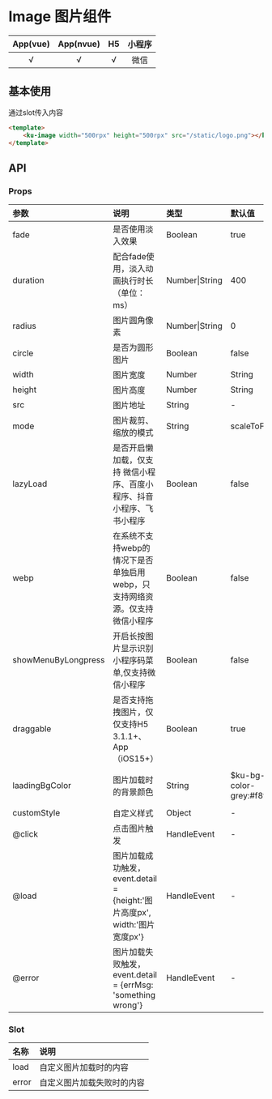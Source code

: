 # Image 图片组件
| App(vue) | App(nvue) | H5 | 小程序 |
|:-------:|:---------:|:---------:|:---------:|
| √   | √   | √   | 微信 |

## 基本使用
通过slot传入内容
```html
<template>
    <ku-image width="500rpx" height="500rpx" src="/static/logo.png"></ku-image>
</template>
```

## API
### Props
|参数|说明|类型|默认值|可选值|
|:------|:------|:------|:------|:------|
| fade | 是否使用淡入效果 | Boolean | true | false |
| duration | 配合fade使用，淡入动画执行时长（单位：ms） | Number\|String | 400 | - |
| radius | 图片圆角像素 | Number\|String | 0 | - |
| circle | 是否为圆形图片 | Boolean | false | true |
| width | 图片宽度 | Number|String | 100px | - |
| height | 图片高度 | Number|String | 100px | - |
| src | 图片地址 | String | - | - |
| mode | 图片裁剪、缩放的模式 | String | scaleToFill | [其他可选值](https://uniapp.dcloud.net.cn/component/image.html#mode-%E6%9C%89%E6%95%88%E5%80%BC) |
| lazyLoad | 是否开启懒加载，仅支持	微信小程序、百度小程序、抖音小程序、飞书小程序 | Boolean | false | true |
| webp | 在系统不支持webp的情况下是否单独启用webp，只支持网络资源。仅支持微信小程序 | Boolean | false | true |
| showMenuByLongpress | 开启长按图片显示识别小程序码菜单,仅支持微信小程序 | Boolean | false | true |
| draggable | 是否支持拖拽图片，仅仅支持H5 3.1.1+、App（iOS15+）| Boolean | true | false |
| laadingBgColor | 图片加载时的背景颜色 | String | $ku-bg-color-grey:#f8f8f8 | 其他css颜色值 |
| customStyle | 自定义样式 | Object | - | - |
| @click | 点击图片触发 | HandleEvent | - | - |
| @load | 图片加载成功触发，event.detail = {height:'图片高度px', width:'图片宽度px'} | HandleEvent | - | - |
| @error | 图片加载失败触发，event.detail = {errMsg: 'something wrong'} | HandleEvent | - | - |


### Slot
| 名称 | 说明 |
|:------|:------|
|load|自定义图片加载时的内容|
|error|自定义图片加载失败时的内容|
